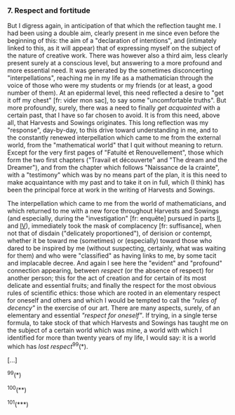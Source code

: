 ### 7. Respect and fortitude
But I digress again, in anticipation of that which the reflection taught me. I had been using a double aim, clearly present in me since even before the beginning of this: the aim of a "declaration of intentions", and (intimately linked to this, as it will appear) that of expressing myself on the subject of the nature of creative work. There was however also a third aim, less clearly present surely at a conscious level, but answering to a more profound and more essential need. It was generated by the sometimes disconcerting "interpellations", reaching me in my life as a mathematician through the voice of those who were my students or my friends (or at least, a good number of them). At an epidermal level, this need reflected a desire to "get it off my chest" [fr: vider mon sac], to say some "uncomfortable truths". But more profoundly, surely, there was a need to finally _get acquainted_ with a certain past, that I have so far chosen to avoid. It is from this need, above all, that Harvests and Sowings originates. This long reflection was my "response", day-by-day, to this drive toward understanding in me, and to the constantly renewed interpellation which came to me from the external world, from the "mathematical world" that I quit without meaning to return. Except for the very first pages of "Fatuité et Renouvellement", those which form the two first chapters ("Travail et découverte" and "The dream and the Dreamer"), and from the chapter which follows "Naissance de la crainte", with a "testimony" which was by no means part of the plan, it is this need to make acquaintance with my past and to take it on in full, which (I think) has been the principal force at work in the writing of Harvests and Sowings.

The interpellation which came to me from the world of mathematicians, and which returned to me with a new force throughout Harvests and Sowings (and especially, during the "investigation" [fr: enquête] pursued in parts [II](../table-of-contents.md#part-2), and [IV](../table-of-contents.md#part-4)), immediately took the mask of complacency [fr: suffisance], when not that of disdain ("delicately proportioned"), of derision or contempt, whether it be toward me (sometimes) or (especially) toward those who dared to be inspired by me (without suspecting, certainly, what was waiting for them) and who were "classified" as having links to me, by some tacit and implacable decree. And again I see here the "evident" and "profound" connection appearing, between _respect_ (or the absence of respect) for another person; this for the act of creation and for certain of its most delicate and essential fruits; and finally the respect for the most obvious rules of scientific ethics: those which are rooted in an elementary respect for oneself and others and which I would be tempted to call the _"rules of decency"_ in the exercise of our art. There are many aspects, surely, of an elementary and essential _"respect for oneself"_. If trying, in a single terse formula, to take stock of that which Harvests and Sowings has taught me on the subject of a certain world which was mine, a world with which I identified for more than twenty years of my life, I would say: it is a world which has _lost respect_<sup>99</sup>(&ast;).

[...]

<sup>99</sup>(&ast;)

<sup>100</sup>(&ast;&ast;)

<sup>101</sup>(&ast;&ast;&ast;)
